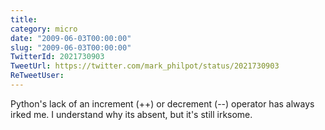 ```yaml
---
title: 
category: micro
date: "2009-06-03T00:00:00"
slug: "2009-06-03T00:00:00"
TwitterId: 2021730903
TweetUrl: https://twitter.com/mark_philpot/status/2021730903
ReTweetUser: 
---
```


Python's lack of an increment (++) or decrement (--) operator has always irked me. I understand why its absent, but it's still irksome.